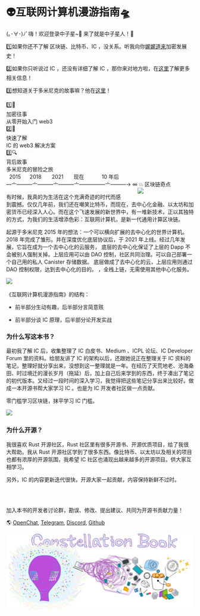<div class="center-image">
    <h1 class="home-h1">👽互联网计算机漫游指南🛸</h1>
</div>

(｡･∀･)ﾉﾞ嗨！欢迎登录中子星~🫡 来了就是中子星人！🎉 

1️⃣如果你还不了解 区块链、比特币、IC ，没关系。听我向你[娓娓道来](0.去中心化之旅/区块链是啥？.md)加密发展史！

2️⃣如果你只听说过 IC ，还没有详细了解 IC ，那你来对地方啦，在[这里](1.了解IC/1.了解IC.md)了解更多相关信息！

3️⃣想知道关于多米尼克的故事嘛？他在[这里](0.去中心化之旅/造梦家的冒险之旅.md)！

<div class="home-box">
    <div class="box box1">1️⃣📖
            <div>
                加密往事
            </div>
            <div>
                从零开始入门 web3
            </div>
    </div>
    <div class="box box2">2️⃣📡
            <div>
                快速了解
            </div>
            <div>
                IC 的 web3 解决方案
            </div>
    </div>
    <div class="box box3">3️⃣🔍
            <div>
                背后故事
            </div>
            <div>
                多米尼克的冒险之旅
            </div>
    </div>
</div>

<div class="zoom-font hover-window">
    &nbsp; 2015 &nbsp;&nbsp;&nbsp;&nbsp; 2018 &nbsp;&nbsp;&nbsp; 
    &nbsp; 2021 &nbsp;&nbsp;&nbsp;&nbsp;&nbsp; 现在 
    &nbsp;&nbsp;&nbsp;&nbsp;&nbsp;&nbsp;&nbsp;&nbsp;&nbsp;&nbsp; 10 年后 
    <br>
    —〦———〦———〦———〦—————〦———→ ∞ 💥 区块链奇点
</div>

<img src="assets/README/logo.png" width="30%" style="float: right; margin-left: 35px;" class="zoom-img"/>

有时候，我真的为生活在这个充满奇迹的时代而感到震撼。仅仅几年前，我们还在嘲笑比特币，而现在，去中心化金融、以太坊和加密货币已经深入人心。而在这个飞速发展的新世界中，有一堆新技术，正以其独特的方式，为我们的生活增添色彩：互联网计算机，是新一代通用计算区块链。

起源于多米尼克 2015 年的想法：一个可以横向扩展的去中心化的世界计算机。 2018 年完成了雏形。并在深度优化底层协议后，于 2021 年上线。经过几年发展，它旨在成为一个去中心化的云服务，
<span class="hover-win0">
    <span class="hover-win2">
        底层的去中心化保证了上层的 Dapp 不会被别人强制关掉。上层应用可以由 DAO 控制，社区共同治理。可以自己部署一个自己用的私人 Canister 存储数据。
    </span>
    <span class="hover-win1">
        底层做成了去中心化的云，上层应用则通过 DAO 控制权限，达到去中心化的目的。
    </span>
</span>
，全栈上链，无需使用其他中心化服务。

<div class="center-image">
    <img src="assets/README/0.jpg">
</div>

《互联网计算机漫游指南》的结构：

* 前半部分生动有趣，后半部分言简意赅

* 前半部分谈 IC 原理，后半部分论开发实战


### 为什么写这本书？

最初我了解 IC 后，收集整理了 IC 白皮书、Medium 、ICPL 论坛、IC Developer Forum 里的资料。给朋友讲了 IC 的架构以后，还跟她说正在整理关于 IC 资料的笔记，整理好就分享出来，没想到这一整理就是一年。在经历了天荒地老、沧海桑田、时过境迁的漫长岁月（拖延）后，加上自己后来学到的东西，终于凑出了笔记的初代版本。又经过一段时间的深入学习，我觉得把这些笔记分享出来比较好。做成一本开源书帮大家学习 IC 。也是为 IC 开发者社区做一点贡献。

零门槛学习区块链，抹平学习 IC 门槛。

<img src="assets/README/1.jpg">


### 为什么开源？

我很喜欢 Rust 开源社区，Rust 社区里有很多开源书、开源优质项目，给了我很大帮助。我从 Rust 开源社区学到了很多东西。像比特币、以太坊以及相关的项目也都有浓厚的开源氛围，我希望 IC 社区也涌现出越来越多的开源项目。供大家互相学习。

另外，IC 的内容更新迭代很快，开源大家一起贡献，内容保持新鲜不过时。

<br>

<br>

加入本书的开发者讨论群，勘误、修改、提出建议、共同为开源书贡献力量！

🌎
[OpenChat](https://oc.app/4jwox-pyaaa-aaaar-amjbq-cai/?ref=3bmc2-5aaaa-aaaaf-agfiq-cai&code=1ab38ffae620366f), [Telegram](https://t.me/neutronstardaoic), [Discord](https://discord.gg/5Y8QPHvR), [Github](https://github.com/NeutronStarDAO/ConstellationBook-Chinese) 

<img src="assets/README/2.jpg">



